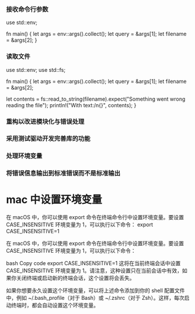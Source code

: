 ### 接收命令行参数
use std::env;

fn main() {
  let args = env::args().collect();
  let query = &args[1];
  let filename = &args[2];
}

### 读取文件
use std::env;
use std::fs;

fn main() {
  let args = env::args().collect();
  let query = &args[1];
  let filename = &args[2];

  let contents = fs::read_to_string(filename).expect("Something went wrong reading the file");
  println!("With text:/n{}", contents);
}

### 重构以改进模块化与错误处理

### 采用测试驱动开发完善库的功能

### 处理环境变量

### 将错误信息输出到标准错误而不是标准输出


# mac 中设置环境变量
在 macOS 中，你可以使用 export 命令在终端命令行中设置环境变量。要设置 CASE_INSENSITIVE 环境变量为 1，可以执行以下命令：
export CASE_INSENSITIVE=1


在 macOS 中，你可以使用 export 命令在终端命令行中设置环境变量。要设置 CASE_INSENSITIVE 环境变量为 1，可以执行以下命令：

bash
Copy code
export CASE_INSENSITIVE=1
这将在当前终端会话中设置 CASE_INSENSITIVE 环境变量为 1。请注意，这种设置只在当前会话中有效，如果你关闭终端或启动新的终端会话，这个设置将会丢失。

如果你想要永久设置这个环境变量，可以将上述命令添加到你的 shell 配置文件中，例如 ~/.bash_profile（对于 Bash）或 ~/.zshrc（对于 Zsh）。这样，每次启动终端时，都会自动设置这个环境变量。

